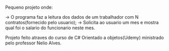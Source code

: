 Pequeno projeto onde:

-> O programa faz a leitura dos dados de um trabalhador com N contratos(fornecido pelo usuario);
-> Solicita ao usuario um mes e mostra qual foi o salario do funcionario neste mes.

Projeto feito atraves do curso de C# Orientado a objetos(Udemy) ministrado pelo professor Nelio Alves.